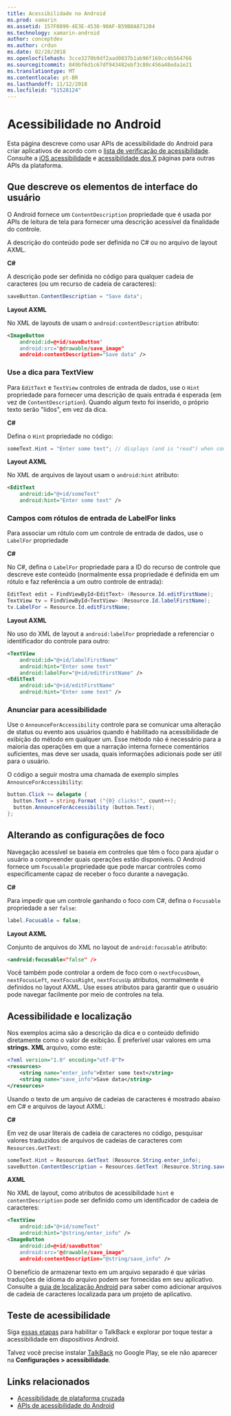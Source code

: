 ```yaml
---
title: Acessibilidade no Android
ms.prod: xamarin
ms.assetid: 157F0899-4E3E-4538-90AF-B59B8A871204
ms.technology: xamarin-android
author: conceptdev
ms.author: crdun
ms.date: 02/28/2018
ms.openlocfilehash: 3cce3270b9df2aad0037b1ab96f169cc4b564766
ms.sourcegitcommit: 849bf6d1c67df943482ebf3c80c456a48eda1e21
ms.translationtype: MT
ms.contentlocale: pt-BR
ms.lasthandoff: 11/12/2018
ms.locfileid: "51528124"
---
```

# <a name="accessibility-on-android"></a>Acessibilidade no Android

Esta página descreve como usar APIs de acessibilidade do Android para criar aplicativos de acordo com o [lista de verificação de acessibilidade](~/cross-platform/app-fundamentals/accessibility.md).
Consulte a [iOS acessibilidade](~/ios/app-fundamentals/accessibility.md) e [acessibilidade dos X](~/mac/app-fundamentals/accessibility.md) páginas para outras APIs da plataforma.


## <a name="describing-ui-elements"></a>Que descreve os elementos de interface do usuário

O Android fornece um `ContentDescription` propriedade que é usada por APIs de leitura de tela para fornecer uma descrição acessível da finalidade do controle.

A descrição do conteúdo pode ser definida no C# ou no arquivo de layout AXML.

**C#**

A descrição pode ser definida no código para qualquer cadeia de caracteres (ou um recurso de cadeia de caracteres):

```csharp
saveButton.ContentDescription = "Save data";
```

**Layout AXML**

No XML de layouts de usam o `android:contentDescription` atributo:

```xml
<ImageButton
    android:id=@+id/saveButton"
    android:src="@drawable/save_image"
    android:contentDescription="Save data" />
```

### <a name="use-hint-for-textview"></a>Use a dica para TextView

Para `EditText` e `TextView` controles de entrada de dados, use o `Hint` propriedade para fornecer uma descrição de quais entrada é esperada (em vez de `ContentDescription`).
Quando algum texto foi inserido, o próprio texto serão "lidos", em vez da dica.

**C#**

Defina o `Hint` propriedade no código:

```csharp
someText.Hint = "Enter some text"; // displays (and is "read") when control is empty
```

**Layout AXML**

No XML de arquivos de layout usam o `android:hint` atributo:

```xml
<EditText
    android:id="@+id/someText"
    android:hint="Enter some text" />
```


### <a name="labelfor-links-input-fields-with-labels"></a>Campos com rótulos de entrada de LabelFor links

Para associar um rótulo com um controle de entrada de dados, use o `LabelFor` propriedade

**C#**

No C#, defina o `LabelFor` propriedade para a ID do recurso de controle que descreve este conteúdo (normalmente essa propriedade é definida em um rótulo e faz referência a um outro controle de entrada):

```csharp
EditText edit = FindViewById<EditText> (Resource.Id.editFirstName);
TextView tv = FindViewById<TextView> (Resource.Id.labelFirstName);
tv.LabelFor = Resource.Id.editFirstName;
```

**Layout AXML**

No uso do XML de layout a `android:labelFor` propriedade a referenciar o identificador do controle para outro:

```xml
<TextView
    android:id="@+id/labelFirstName"
    android:hint="Enter some text"
    android:labelFor="@+id/editFirstName" />
<EditText
    android:id="@+id/editFirstName"
    android:hint="Enter some text" />
```

### <a name="announce-for-accessibility"></a>Anunciar para acessibilidade

Use o `AnnounceForAccessibility` controle para se comunicar uma alteração de status ou evento aos usuários quando é habilitado na acessibilidade de exibição do método em qualquer um. Esse método não é necessário para a maioria das operações em que a narração interna fornece comentários suficientes, mas deve ser usada, quais informações adicionais pode ser útil para o usuário.

O código a seguir mostra uma chamada de exemplo simples `AnnounceForAccessibility`:

```csharp
button.Click += delegate {
  button.Text = string.Format ("{0} clicks!", count++);
  button.AnnounceForAccessibility (button.Text);
};
```

## <a name="changing-focus-settings"></a>Alterando as configurações de foco

Navegação acessível se baseia em controles que têm o foco para ajudar o usuário a compreender quais operações estão disponíveis. O Android fornece um `Focusable` propriedade que pode marcar controles como especificamente capaz de receber o foco durante a navegação.

**C#**

Para impedir que um controle ganhando o foco com C#, defina o `Focusable` propriedade a ser `false`:

```csharp
label.Focusable = false;
```

**Layout AXML**

Conjunto de arquivos do XML no layout de `android:focusable` atributo:

```xml
<android:focusable="false" />
```

Você também pode controlar a ordem de foco com o `nextFocusDown`, `nextFocusLeft`, `nextFocusRight`, `nextFocusUp` atributos, normalmente é definidos no layout AXML. Use esses atributos para garantir que o usuário pode navegar facilmente por meio de controles na tela.


## <a name="accessibility-and-localization"></a>Acessibilidade e localização

Nos exemplos acima são a descrição da dica e o conteúdo definido diretamente como o valor de exibição. É preferível usar valores em uma **strings. XML** arquivo, como este:

```xml
<?xml version="1.0" encoding="utf-8"?>
<resources>
    <string name="enter_info">Enter some text</string>
    <string name="save_info">Save data</string>
</resources>
```

Usando o texto de um arquivo de cadeias de caracteres é mostrado abaixo em C# e arquivos de layout AXML:

**C#**

Em vez de usar literais de cadeia de caracteres no código, pesquisar valores traduzidos de arquivos de cadeias de caracteres com `Resources.GetText`:

```csharp
someText.Hint = Resources.GetText (Resource.String.enter_info);
saveButton.ContentDescription = Resources.GetText (Resource.String.save_info);
```

**AXML**

No XML de layout, como atributos de acessibilidade `hint` e `contentDescription` pode ser definido como um identificador de cadeia de caracteres:

```xml
<TextView
    android:id="@+id/someText"
    android:hint="@string/enter_info" />
<ImageButton
    android:id=@+id/saveButton"
    android:src="@drawable/save_image"
    android:contentDescription="@string/save_info" />
```

O benefício de armazenar texto em um arquivo separado é que várias traduções de idioma do arquivo podem ser fornecidas em seu aplicativo. Consulte a [guia de localização Android](~/android/app-fundamentals/localization.md) para saber como adicionar arquivos de cadeia de caracteres localizada para um projeto de aplicativo.


## <a name="testing-accessibility"></a>Teste de acessibilidade

Siga [essas etapas](http://developer.android.com/training/accessibility/testing.html#how-to) para habilitar o TalkBack e explorar por toque testar a acessibilidade em dispositivos Android.

Talvez você precise instalar [TalkBack](https://play.google.com/store/apps/details?id=com.google.android.marvin.talkback) no Google Play, se ele não aparecer na **Configurações > acessibilidade**.


## <a name="related-links"></a>Links relacionados

- [Acessibilidade de plataforma cruzada](~/cross-platform/app-fundamentals/accessibility.md)
- [APIs de acessibilidade do Android](http://developer.android.com/guide/topics/ui/accessibility/index.html)
